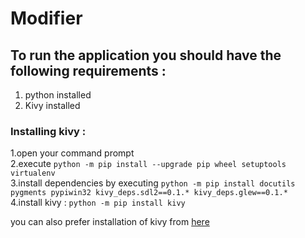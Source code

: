 # Modifier
## To run the application you should have the following requirements :
 1. python installed <br />
 2. Kivy installed <br />
 
### Installing kivy :
 1.open your command prompt<br />
 2.execute `python -m pip install --upgrade pip wheel setuptools virtualenv`  <br />
 3.install dependencies by executing `python -m pip install docutils pygments pypiwin32 kivy_deps.sdl2==0.1.* kivy_deps.glew==0.1.*` <br />
 4.install kivy : `python -m pip install kivy` <br />
 
 you can also prefer installation of kivy from [here](https://kivy.org/doc/stable/installation/installation-windows.html) <br />
 
 
  
  
